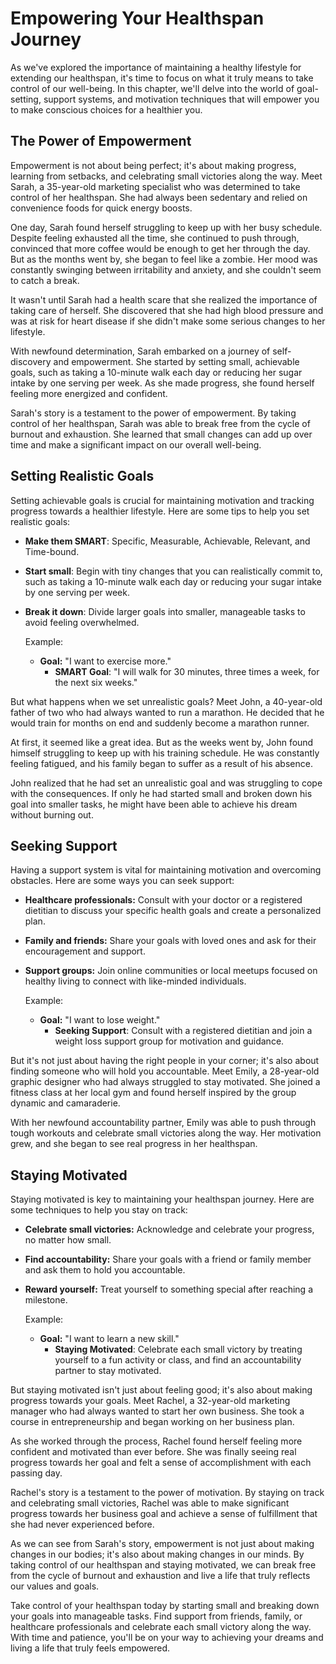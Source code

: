 # Empowering Your Healthspan Journey

As we've explored the importance of maintaining a healthy lifestyle for extending our healthspan, it's time to focus on what it truly means to take control of our well-being. In this chapter, we'll delve into the world of goal-setting, support systems, and motivation techniques that will empower you to make conscious choices for a healthier you.

## The Power of Empowerment

Empowerment is not about being perfect; it's about making progress, learning from setbacks, and celebrating small victories along the way. Meet Sarah, a 35-year-old marketing specialist who was determined to take control of her healthspan. She had always been sedentary and relied on convenience foods for quick energy boosts.

One day, Sarah found herself struggling to keep up with her busy schedule. Despite feeling exhausted all the time, she continued to push through, convinced that more coffee would be enough to get her through the day. But as the months went by, she began to feel like a zombie. Her mood was constantly swinging between irritability and anxiety, and she couldn't seem to catch a break.

It wasn't until Sarah had a health scare that she realized the importance of taking care of herself. She discovered that she had high blood pressure and was at risk for heart disease if she didn't make some serious changes to her lifestyle.

With newfound determination, Sarah embarked on a journey of self-discovery and empowerment. She started by setting small, achievable goals, such as taking a 10-minute walk each day or reducing her sugar intake by one serving per week. As she made progress, she found herself feeling more energized and confident.

Sarah's story is a testament to the power of empowerment. By taking control of her healthspan, Sarah was able to break free from the cycle of burnout and exhaustion. She learned that small changes can add up over time and make a significant impact on our overall well-being.

## Setting Realistic Goals

Setting achievable goals is crucial for maintaining motivation and tracking progress towards a healthier lifestyle. Here are some tips to help you set realistic goals:

*   **Make them SMART**: Specific, Measurable, Achievable, Relevant, and Time-bound.
*   **Start small**: Begin with tiny changes that you can realistically commit to, such as taking a 10-minute walk each day or reducing your sugar intake by one serving per week.
*   **Break it down**: Divide larger goals into smaller, manageable tasks to avoid feeling overwhelmed.

    Example:
    *   **Goal:** "I want to exercise more."
        *   **SMART Goal**: "I will walk for 30 minutes, three times a week, for the next six weeks."

But what happens when we set unrealistic goals? Meet John, a 40-year-old father of two who had always wanted to run a marathon. He decided that he would train for months on end and suddenly become a marathon runner.

At first, it seemed like a great idea. But as the weeks went by, John found himself struggling to keep up with his training schedule. He was constantly feeling fatigued, and his family began to suffer as a result of his absence.

John realized that he had set an unrealistic goal and was struggling to cope with the consequences. If only he had started small and broken down his goal into smaller tasks, he might have been able to achieve his dream without burning out.

## Seeking Support

Having a support system is vital for maintaining motivation and overcoming obstacles. Here are some ways you can seek support:

*   **Healthcare professionals:** Consult with your doctor or a registered dietitian to discuss your specific health goals and create a personalized plan.
*   **Family and friends:** Share your goals with loved ones and ask for their encouragement and support.
*   **Support groups:** Join online communities or local meetups focused on healthy living to connect with like-minded individuals.

    Example:
    *   **Goal:** "I want to lose weight."
        *   **Seeking Support**: Consult with a registered dietitian and join a weight loss support group for motivation and guidance.

But it's not just about having the right people in your corner; it's also about finding someone who will hold you accountable. Meet Emily, a 28-year-old graphic designer who had always struggled to stay motivated. She joined a fitness class at her local gym and found herself inspired by the group dynamic and camaraderie.

With her newfound accountability partner, Emily was able to push through tough workouts and celebrate small victories along the way. Her motivation grew, and she began to see real progress in her healthspan.

## Staying Motivated

Staying motivated is key to maintaining your healthspan journey. Here are some techniques to help you stay on track:

*   **Celebrate small victories:** Acknowledge and celebrate your progress, no matter how small.
*   **Find accountability:** Share your goals with a friend or family member and ask them to hold you accountable.
*   **Reward yourself:** Treat yourself to something special after reaching a milestone.

    Example:
    *   **Goal:** "I want to learn a new skill."
        *   **Staying Motivated**: Celebrate each small victory by treating yourself to a fun activity or class, and find an accountability partner to stay motivated.

But staying motivated isn't just about feeling good; it's also about making progress towards your goals. Meet Rachel, a 32-year-old marketing manager who had always wanted to start her own business. She took a course in entrepreneurship and began working on her business plan.

As she worked through the process, Rachel found herself feeling more confident and motivated than ever before. She was finally seeing real progress towards her goal and felt a sense of accomplishment with each passing day.

Rachel's story is a testament to the power of motivation. By staying on track and celebrating small victories, Rachel was able to make significant progress towards her business goal and achieve a sense of fulfillment that she had never experienced before.

As we can see from Sarah's story, empowerment is not just about making changes in our bodies; it's also about making changes in our minds. By taking control of our healthspan and staying motivated, we can break free from the cycle of burnout and exhaustion and live a life that truly reflects our values and goals.

Take control of your healthspan today by starting small and breaking down your goals into manageable tasks. Find support from friends, family, or healthcare professionals and celebrate each small victory along the way. With time and patience, you'll be on your way to achieving your dreams and living a life that truly feels empowered.


